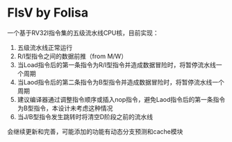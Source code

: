 # FlsV by Folisa

一个基于RV32I指令集的五级流水线CPU核，目前实现：
1. 五级流水线正常运行
2. R/I型指令之间的数据前推（from M/W）
3. 当Load指令后的第一条指令为R/I型指令并造成数据冒险时，将暂停流水线一个周期
4. 当Laod指令后的第二条指令为B型指令并造成数据冒险时，将暂停流水线一个周期
5. 建议编译器通过调整指令顺序或插入nop指令，避免Laod指令后的第一条指令为B型指令，本设计未考虑这种情况
6. 当J/B型指令发生跳转时将清空D阶段之前的流水线

会继续更新和完善，可能添加的功能有动态分支预测和cache模块
